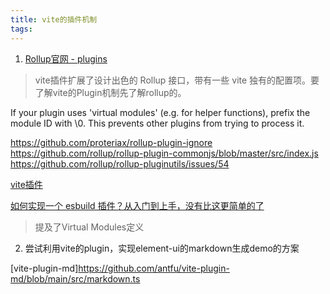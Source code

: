 ```yaml
---
title: vite的插件机制
tags:
---
```


1. [Rollup官网 - plugins](https://rollupjs.org/guide/en/#plugins-overview)

> vite插件扩展了设计出色的 Rollup 接口，带有一些 vite 独有的配置项。要了解vite的Plugin机制先了解rollup的。


If your plugin uses 'virtual modules' (e.g. for helper functions), prefix the module ID with \0. This prevents other plugins from trying to process it.

https://github.com/proteriax/rollup-plugin-ignore
https://github.com/rollup/rollup-plugin-commonjs/blob/master/src/index.js
https://github.com/rollup/rollup-pluginutils/issues/54

[vite插件](https://vitejs.cn/guide/api-plugin.html)

[如何实现一个 esbuild 插件？从入门到上手，没有比这更简单的了](https://zhuanlan.zhihu.com/p/362046068)

> 提及了Virtual Modules定义



2. 尝试利用vite的plugin，实现element-ui的markdown生成demo的方案

[vite-plugin-md]https://github.com/antfu/vite-plugin-md/blob/main/src/markdown.ts